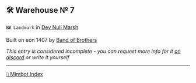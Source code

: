 ## 🛠️ Warehouse № 7

`🖼️ Landmark` in [Dev Null Marsh](<https://zeithalt.github.io/r/dev_null_marsh>)

Built on eon 1407 by [Band of Brothers](<https://zeithalt.github.io/r/band_of_brothers>)

_This entry is considered incomplete - you can request more info for it [on discord](<https://discord.com/channels/562910943848169472/1173922660489633802>) or write it yourself_

-----
[`📑` Mimbot Index](<https://zeithalt.github.io/r/#0131>)
<!---
-->